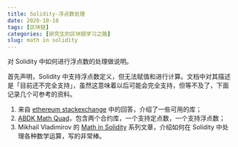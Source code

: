 ```yaml
---
title: Solidity-浮点数处理
date: 2020-10-18
tags: [区块链]
categories: [研究生的区块链学习之路]
slug: math in solidity
---
```


对 Solidity 中如何进行浮点数的处理做说明。

<!--more-->

首先声明，Solidity 中支持浮点数定义，但无法赋值和进行计算。文档中对其描述是「目前还不完全支持」，虽然这意味着以后可能会完全支持，但等不及了，下面记录几个可参考的资料。

1. 来自 [ethereum stackexchange](https://ethereum.stackexchange.com/questions/83785/what-fixed-or-float-point-math-libraries-are-available-in-solidity) 中的回答，介绍了一些可用的库；
2. [ABDK Math Quad](https://github.com/abdk-consulting/abdk-libraries-solidity/blob/master/ABDKMathQuad.md)，包含两个合约库，一个支持定点数，一个支持浮点数；
3. Mikhail Vladimirov 的 [Math in Solidity](https://medium.com/coinmonks/math-in-solidity-part-1-numbers-384c8377f26d) 系列文章，介绍如何在 Solidity 中处理各种数学运算，写的非常棒。